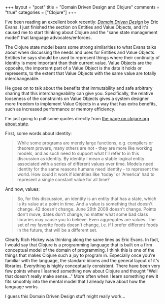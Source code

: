 +++
layout = "post"
title = "Domain Driven Design and Clojure"
comments = "true"
categories = ["Clojure"]
+++

I've been reading an excellent book recently: [_Domain Driven Design_][DDD]
by Eric Evans. I just finished the section on Entities and Value
Objects, and it's caused me to start thinking about Clojure and the
"sane state management model" that language advocates/enforces.

[DDD]: https://en.wikipedia.org/wiki/Domain-driven_design

<!--more-->

The Clojure state model bears some strong similarities to what Evans
talks about when discussing the needs and uses for Entities and Value
Objects. Entities he says should be used to represent things where
their continuity of identity is more important than their current
value. Value Objects are the opposite, the important part of a Value
Object is the data it holds or represents, to the extent that Value
Objects with the same value are totally interchangeable.

He goes on to talk about the benefits that immutability and safe
arbitrary sharing that this interchangeability can give you.
Specifically, the relative looseness of the constraints on Value
Objects gives a system designer more freedom to implement Value
Objects in a way that has extra benefits, such as increased
performance or memory efficiency.

I'm just going to pull some quotes directly from
[the page on clojure.org about state][clj-state].

[clj-state]: http://clojure.org/state

First, some words about identity:

> While some programs are merely large functions, e.g. compilers or
> theorem provers, many others are not - they are more like working
> models, and as such need to support what I'll refer to in this
> discussion as identity. By identity I mean a stable logical entity
> associated with a series of different values over time. Models need
> identity for the same reasons humans need identity - to represent
> the world. How could it work if identities like 'today' or 'America'
> had to represent a single constant value for all time?

And now, values:

> So, for this discussion, an identity is an entity that has a state,
> which is its value at a point in time. And a value is something that
> doesn't change. 42 doesn't change. June 29th 2008 doesn't
> change. Points don't move, dates don't change, no matter what some
> bad class libraries may cause you to believe. Even aggregates are
> values. The set of my favorite foods doesn't change, i.e. if I
> prefer different foods in the future, that will be a different set.

Clearly Rich Hickey was thinking along the same lines as Eric
Evans. In fact, I would say that Clojure is a programming language
that is built on a firm conceptual model of the domain of
programming. I think this is one of the things that makes Clojure such
a joy to program in. Especially once you're familiar with the
language, the standard idioms and the general layout of it's
libraries. Everything is highly conceptually consistent. There have
been very few points where I learned something new about Clojure and
thought "Well that doesn't really make sense..." More often when I
learn something new it fits smoothly into the mental model that I
already have about how the language works.

I guess this Domain Driven Design stuff might really work...
